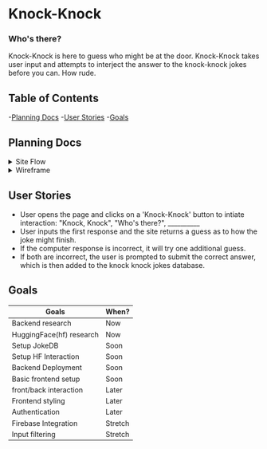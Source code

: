 # Knock-Knock

### Who's there?

Knock-Knock is here to guess who might be at the door. Knock-Knock takes user input and attempts to interject the answer to the knock-knock jokes before you can. How rude.

## Table of Contents
-[Planning Docs](#planning-docs)
-[User Stories](#user-stories)
-[Goals](#goals)


## Planning Docs
<details>
  <summary>
    Site Flow
  </summary>
<img src="./planning-docs/flowchart01.png" alt="Speghetti" width="50%">
</details>

<details>
  <summary>Wireframe</summary>
  <img src="./planning-docs/wireframe01.png" alt="Sick flow with more jokes than Bazooka Joe">
</details>

## User Stories
* User opens the page and clicks on a 'Knock-Knock' button to intiate interaction: "Knock, Knock", "Who's there?", __________
* User inputs the first response and the site returns a guess as to how the joke might finish.
* If the computer response is incorrect, it will try one additional guess.
* If both are incorrect, the user is prompted to submit the correct answer, which is then added to the knock knock jokes database.

## Goals
| Goals | When? |
|-------|-------|
| Backend research | Now |
| HuggingFace(hf) research | Now |
| Setup JokeDB | Soon |
| Setup HF Interaction | Soon |
| Backend Deployment | Soon |
| Basic frontend setup | Soon |
| front/back interaction | Later |
| Frontend styling | Later |
| Authentication | Later |
| Firebase Integration | Stretch |
| Input filtering | Stretch |
